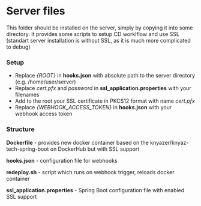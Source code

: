 # Server files
This folder should be installed on the server, simply by copying it into some directory. It provides some scripts to setup CD worklflow and use SSL (standart server installation is without SSL, as it is much more complicated to debug)

### Setup
- Replace *{ROOT}* in **hooks.json** with absolute path to the server directory (e.g. /home/user/server)
- Replace *cert.pfx* and *password* in **ssl_application.properties** with your filenames
- Add to the root your SSL certificate in PKCS12 format with name *cert.pfx*
- Replace *{WEBHOOK_ACCESS_TOKEN}* in **hooks.json** with your webhook access token

### Structure
**Dockerfile** - provides new docker container based on the knyazer/knyaz-tech-spring-boot on DockerHub but with SSL support

**hooks.json** - configuration file for webhooks 

**redeploy.sh** - script which runs on webhook trigger, reloads docker container

**ssl_application.properties** - Spring Boot configuration file with enabled SSL support
